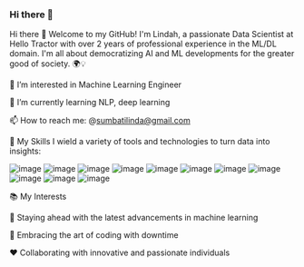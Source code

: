 ### Hi there 👋
Hi there 👋
Welcome to my GitHub! I'm Lindah, a passionate Data Scientist at Hello Tractor with over 2 years of professional experience in the ML/DL domain. I'm all about democratizing AI and ML developments for the greater good of society. 🌍💡

👀 I’m interested in Machine Learning Engineer

🌱 I’m currently learning  NLP, deep learning

📫 How to reach me: @sumbatilinda@gmail.com

🚀 My Skills
I wield a variety of tools and technologies to turn data into insights:


 ![image](https://github.com/user-attachments/assets/18eb5f6d-8cf3-4491-94f0-4e866c8a7c51) 
 ![image](https://github.com/user-attachments/assets/475efa23-1062-44c8-b810-7f1b9ef5fe71)
 ![image](https://github.com/user-attachments/assets/efeca5b5-9c08-4928-828d-c86705d2d368) 
 ![image](https://github.com/user-attachments/assets/a1fd5a38-f9cc-4e1d-a225-41a0570480e4)
 ![image](https://github.com/user-attachments/assets/28b13246-478c-4fa6-b9fa-b02fe58c496c)
 ![image](https://github.com/user-attachments/assets/4e442554-ff25-4def-9565-bf0719331e7a)
 ![image](https://github.com/user-attachments/assets/afdc7f7c-9e8e-4889-a59e-6d134e44eb3d)
 ![image](https://github.com/user-attachments/assets/20f60e92-fb8a-48b9-a198-345d1b51873a)
 ![image](https://github.com/user-attachments/assets/3943c0a0-b4de-406d-9206-bce604e4d236)
 ![image](https://github.com/user-attachments/assets/ff36c762-f346-41b4-9313-3ba69f4fce51)
 ![image](https://github.com/user-attachments/assets/aa4150d3-7930-4b0d-89b9-3f0d8dfae5fc)



📚 My Interests

🔭 Staying ahead with the latest advancements in machine learning

🌱 Embracing the art of coding with downtime

❤️ Collaborating with innovative and passionate individuals










      

    




